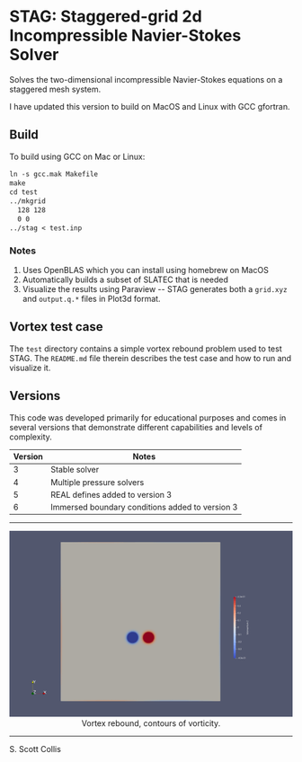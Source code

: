 # STAG: Staggered-grid 2d Incompressible Navier-Stokes Solver

Solves the two-dimensional incompressible Navier-Stokes 
equations on a staggered mesh system.

I have updated this version to build on MacOS and Linux with GCC gfortran.

## Build

To build using GCC on Mac or Linux:

    ln -s gcc.mak Makefile
    make
    cd test
    ../mkgrid
      128 128
      0 0
    ../stag < test.inp 

### Notes
1. Uses OpenBLAS which you can install using homebrew on MacOS
2. Automatically builds a subset of SLATEC that is needed
3. Visualize the results using Paraview -- STAG generates both a `grid.xyz`
   and `output.q.*` files in Plot3d format.  

## Vortex test case

The `test` directory contains a simple vortex rebound problem used to
test STAG.  The `README.md` file therein describes the test case and how
to run and visualize it. 

## Versions 

This code was developed primarily for educational purposes and comes
in several versions that demonstrate different capabilities and levels
of complexity.

Version | Notes
--------|------------------------------------------------------------------
  3     | Stable solver	
  4     | Multiple pressure solvers
  5     | REAL defines added to version 3
  6     | Immersed boundary conditions added to version 3

---

<p align=center>
<img src=https://github.com/sscollis/stag/blob/master/omega.gif>
<br>Vortex rebound, contours of vorticity.</p>

---

S. Scott Collis
